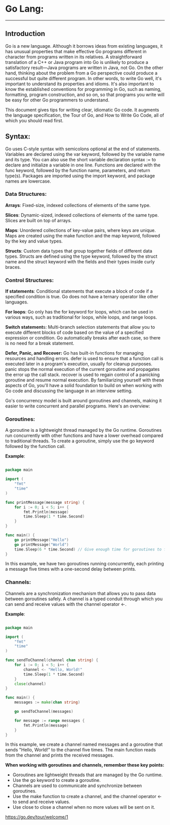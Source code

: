 # Go Lang:
------------

## Introduction

  Go is a new language. Although it borrows ideas from existing languages, it has unusual properties that make effective Go programs different in character from programs written in its relatives. A straightforward translation of a C++ or Java program into Go is unlikely to produce a satisfactory result—Java programs are written in Java, not Go. On the other hand, thinking about the problem from a Go perspective could produce a successful but quite different program. In other words, to write Go well, it's important to understand its properties and idioms. It's also important to know the established conventions for programming in Go, such as naming, formatting, program construction, and so on, so that programs you write will be easy for other Go programmers to understand.

  This document gives tips for writing clear, idiomatic Go code. It augments the language specification, the Tour of Go, and How to Write Go Code, all of which you should read first.




## Syntax:

  Go uses C-style syntax with semicolons optional at the end of statements.
  Variables are declared using the var keyword, followed by the variable name and its type. You can also use the short variable declaration syntax := to declare and initialize a variable in one line.
  Functions are declared with the func keyword, followed by the function name, parameters, and return type(s).
  Packages are imported using the import keyword, and package names are lowercase.

### **Data Structures:**

  **Arrays**: Fixed-size, indexed collections of elements of the same type.

  **Slices**: Dynamic-sized, indexed collections of elements of the same type. Slices are built on top of arrays.

  **Maps**: Unordered collections of key-value pairs, where keys are unique. Maps are created using the make function and the map keyword, followed by the key and value types.

  **Structs**: Custom data types that group together fields of different data types. Structs are defined using the type keyword, followed by the struct name and the struct keyword with the fields and their types inside curly braces.

### Control Structures:
  **If statements**: Conditional statements that execute a block of code if a specified condition is true. Go does not have a ternary operator like other languages.

  **For loops**: Go only has the for keyword for loops, which can be used in various ways, such as traditional for loops, while loops, and range loops.

  **Switch statement**s: Multi-branch selection statements that allow you to execute different blocks of code based on the value of a specified expression or condition. Go automatically breaks after each case, so there is no need for a break statement.

  **Defer, Panic, and Recover:** Go has built-in functions for managing resources and handling errors. defer is used to ensure that a function call is executed later in a program's execution, usually for cleanup purposes. panic stops the normal execution of the current goroutine and propagates the error up the call stack. recover is used to regain control of a panicking goroutine and resume normal execution.
  By familiarizing yourself with these aspects of Go, you'll have a solid foundation to build on when working with Go code and discussing the language in an interview setting.





Go's concurrency model is built around goroutines and channels, making it easier to write concurrent and parallel programs. Here's an overview:

### Goroutines:
A goroutine is a lightweight thread managed by the Go runtime. Goroutines run concurrently with other functions and have a lower overhead compared to traditional threads. To create a goroutine, simply use the go keyword followed by the function call.

**Example**:

```go

package main

import (
    "fmt"
    "time"
)

func printMessage(message string) {
    for i := 0; i < 5; i++ {
        fmt.Println(message)
        time.Sleep(1 * time.Second)
    }
}

func main() {
    go printMessage("Hello")
    go printMessage("World")
    time.Sleep(6 * time.Second) // Give enough time for goroutines to finish
}
```
In this example, we have two goroutines running concurrently, each printing a message five times with a one-second delay between prints.

### Channels:
Channels are a synchronization mechanism that allows you to pass data between goroutines safely. A channel is a typed conduit through which you can send and receive values with the channel operator <-.

**Example**:

```go

package main

import (
    "fmt"
    "time"
)

func sendToChannel(channel chan string) {
    for i := 0; i < 5; i++ {
        channel <- "Hello, World!"
        time.Sleep(1 * time.Second)
    }
    close(channel)
}

func main() {
    messages := make(chan string)

    go sendToChannel(messages)

    for message := range messages {
        fmt.Println(message)
    }
}
```
In this example, we create a channel named messages and a goroutine that sends "Hello, World!" to the channel five times. The main function reads from the channel and prints the received messages.


**When working with goroutines and channels, remember these key points:**

  - Goroutines are lightweight threads that are managed by the Go runtime.
  - Use the go keyword to create a goroutine.
  - Channels are used to communicate and synchronize between goroutines.
  - Use the make function to create a channel, and the channel operator <- to send and receive values.
  - Use close to close a channel when no more values will be sent on it.
















https://go.dev/tour/welcome/1
